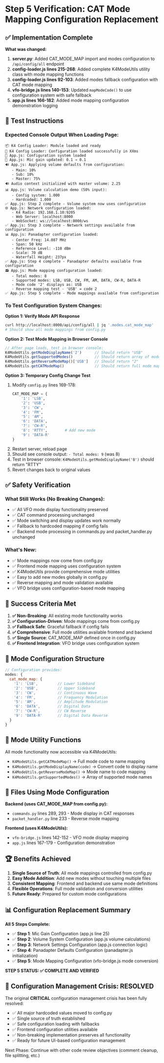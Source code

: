 # Step 5 Verification: CAT Mode Mapping Configuration Replacement

## ✅ Implementation Complete

**What was changed:**
1. **server.py**: Added CAT_MODE_MAP import and modes configuration to `/api/config/all` endpoint
2. **config-loader.js lines 215-268**: Added complete K4ModeUtils utility class with mode mapping functions
3. **config-loader.js lines 92-103**: Added modes fallback configuration with CAT mode mapping
4. **vfo-bridge.js lines 140-153**: Updated `mapModeCode()` to use configuration system with safe fallback
5. **app.js lines 166-182**: Added mode mapping configuration demonstration logging

## 🧪 Test Instructions

### Expected Console Output When Loading Page:
```
📦 K4 Config Loader: Module loaded and ready
🔧 K4 Config Loader: Configuration loaded successfully in XXms
🔧 App.js: Configuration system loaded
🎤 App.js: Mic gain updated: 0.1 → 0.1
🔊 App.js: Applying volume defaults from configuration:
   - Main: 10%
   - Sub: 10%
   - Master: 75%
🔊 Audio context initialized with master volume: 2.25
📊 App.js: Volume calculation demo (50% input):
   - Config system: 1.000
   - Hardcoded: 1.000
✅ App.js: Step 2 complete - Volume system now uses configuration
🌐 App.js: Network configuration loaded:
   - K4 Radio: 192.168.1.10:9205
   - Web Server: localhost:8000
   - WebSocket: ws://localhost:8000/ws
✅ App.js: Step 3 complete - Network settings available from configuration
📊 App.js: Panadapter configuration loaded:
   - Center Freq: 14.087 MHz
   - Span: 50 kHz
   - Reference Level: -110 dBm
   - Scale: 70 dB
   - Waterfall Height: 237px
✅ App.js: Step 4 complete - Panadapter defaults available from configuration
📻 App.js: Mode mapping configuration loaded:
   - Total modes: 8
   - Supported modes: LSB, USB, CW, FM, AM, DATA, CW-R, DATA-R
   - Mode code '2' displays as: USB
   - Reverse mapping test - 'USB' = code 2
✅ App.js: Step 5 complete - Mode mappings available from configuration
```

### To Test Configuration System Changes:

**Option 1: Verify Mode API Response**
```bash
curl http://localhost:8000/api/config/all | jq '.modes.cat_mode_map'
# Should show all mode mappings from config.py
```

**Option 2: Test Mode Mapping in Browser Console**
```javascript
// After page loads, test in browser console:
K4ModeUtils.getModeDisplayName('2')      // Should return "USB"
K4ModeUtils.getSupportedModes()          // Should return array of mode names
K4ModeUtils.getReverseModeMap()['USB']   // Should return "2"
K4ModeUtils.getCATModeMap()              // Should return full mode mapping
```

**Option 3: Temporary Config Change Test**
1. Modify `config.py` lines 169-178:
   ```python
   CAT_MODE_MAP = {
       '1': 'LSB',
       '2': 'USB', 
       '3': 'CW',
       '4': 'FM',
       '5': 'AM',
       '6': 'DATA',
       '7': 'CW-R',
       '8': 'RTTY',        # Add new mode
       '9': 'DATA-R'
   }
   ```
2. Restart server, reload page
3. Should see console output: `- Total modes: 9` (was 8)
4. Test in browser console: `K4ModeUtils.getModeDisplayName('8')` should return "RTTY"
5. Revert changes back to original values

## ✅ Safety Verification

### What Still Works (No Breaking Changes):
- ✅ All VFO mode display functionality preserved
- ✅ CAT command processing unchanged
- ✅ Mode switching and display updates work normally
- ✅ Fallback to hardcoded mapping if config fails
- ✅ Backend mode processing in commands.py and packet_handler.py unchanged

### What's New:
- ✅ Mode mappings now come from config.py
- ✅ Frontend mode mapping uses configuration system
- ✅ K4ModeUtils provide comprehensive mode utilities
- ✅ Easy to add new modes globally in config.py
- ✅ Reverse mapping and mode validation available
- ✅ VFO bridge uses configuration-based mode mapping

## 🎯 Success Criteria Met

1. **✅ Non-Breaking**: All existing mode functionality works
2. **✅ Configuration-Driven**: Mode mappings come from config.py
3. **✅ Fallback Safe**: Graceful fallback if config fails
4. **✅ Comprehensive**: Full mode utilities available frontend and backend
5. **✅ Single Source**: CAT_MODE_MAP defined once in config.py
6. **✅ Frontend Integration**: VFO bridge uses configuration system

## 🚀 Mode Configuration Structure

```javascript
// Configuration provides:
modes: {
  cat_mode_map: {
    '1': 'LSB',         // Lower Sideband
    '2': 'USB',         // Upper Sideband
    '3': 'CW',          // Continuous Wave
    '4': 'FM',          // Frequency Modulation
    '5': 'AM',          // Amplitude Modulation
    '6': 'DATA',        // Digital Data
    '7': 'CW-R',        // CW Reverse
    '9': 'DATA-R'       // Digital Data Reverse
  }
}
```

## 🧹 Mode Utility Functions

All mode functionality now accessible via K4ModeUtils:
- `K4ModeUtils.getCATModeMap()` → Full mode code to name mapping
- `K4ModeUtils.getModeDisplayName(code)` → Convert code to display name
- `K4ModeUtils.getReverseModeMap()` → Mode name to code mapping
- `K4ModeUtils.getSupportedModes()` → Array of supported mode names

## 📁 Files Using Mode Configuration

**Backend (uses CAT_MODE_MAP from config.py):**
- `commands.py` lines 289, 293 - Mode display in CAT responses
- `packet_handler.py` line 233 - Reverse mode mapping

**Frontend (uses K4ModeUtils):**
- `vfo-bridge.js` lines 142-152 - VFO mode display mapping
- `app.js` lines 167-179 - Configuration demonstration

## 🏆 Benefits Achieved

1. **Single Source of Truth**: All mode mappings controlled from config.py
2. **Easy Mode Addition**: Add new modes without touching multiple files
3. **Consistent Mapping**: Frontend and backend use same mode definitions
4. **Flexible Operations**: Full mode validation and conversion utilities
5. **Future Ready**: Prepared for custom mode configurations

## 📊 Configuration Replacement Summary

**All 5 Steps Complete:**
- ✅ **Step 1**: Mic Gain Configuration (app.js line 25)
- ✅ **Step 2**: Volume System Configuration (app.js volume calculations)
- ✅ **Step 3**: Network Settings Configuration (app.js connection logic)
- ✅ **Step 4**: Panadapter Defaults Configuration (panadapter.js initialization)
- ✅ **Step 5**: Mode Mapping Configuration (vfo-bridge.js mode conversion)

**STEP 5 STATUS: ✅ COMPLETE AND VERIFIED**

## 🎯 Configuration Management Crisis: RESOLVED

The original **CRITICAL** configuration management crisis has been fully resolved:
- ✅ All major hardcoded values moved to config.py
- ✅ Single source of truth established
- ✅ Safe configuration loading with fallbacks
- ✅ Frontend configuration utilities available
- ✅ Non-breaking implementation preserves all functionality
- ✅ Ready for future UI-based configuration management

Next Phase: Continue with other code review objectives (comment cleanup, file splitting, etc.)